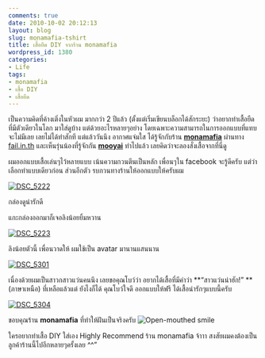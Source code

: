 ```yaml
---
comments: true
date: 2010-10-02 20:12:13
layout: blog
slug: monamafia-tshirt
title: เสื้อยืด DIY จากร้าน monamafia
wordpress_id: 1380
categories:
- Life
tags:
- monamafia
- เสื้อ DIY
- เสื้อยืด
---
```


เป็นความคิดที่ค้างเติ่งในหัวผม มากกว่า 2 ปีแล้ว (ตั้งแต่เริ่มเขียนบล็อกได้สักระยะ) ว่าอยากทำเสื้อยืดที่มีตัวเดียวในโลก มาใส่ดูบ้าง แต่ด้วยอะไรหลายๆอย่าง โดยเฉพาะความสามารถในการออกแบบที่แทบจะไม่มีเลย เลยไม่ได้ทำสักที แต่แล้ววันนึง อากาศแจ่มใส ได้รู้จักกับร้าน [**monamafia**](http://www.monamafia.com/) ผ่านทาง [fail.in.th](http://fail.in.th) และเห็นรุ่นน้องที่รู้จักกัน [**mooyai**](http://blog.mooooyai.com/) ทำไปแล้ว เลยคิดว่าจะลองสั่งเสื้อจากที่นี่ดู

ผมออกแบบเสื้อเล่นๆไว้หลายแบบ เน้นความกวนตีนเป็นหลัก เพื่อนๆใน facebook จะรู้ดีครับ แต่ว่าเลือกทำแบบเดียวก่อน ส่วนอีกตัว รบกวนทางร้านให้ออกแบบให้ครับผม

[![DSC_5222](http://files.armno.in.th/uploads/2010/10/DSC_5222_thumb.jpg)](http://files.armno.in.th/uploads/2010/10/DSC_5222.jpg)

กล่องดูน่ารักดี



แกะกล่องออกมาก็เจอลิงน้อยยิ้มหวาน

[![DSC_5223](http://files.armno.in.th/uploads/2010/10/DSC_5223_thumb.jpg)](http://files.armno.in.th/uploads/2010/10/DSC_5223.jpg)

ลิงน้อยตัวนี้ เพื่อนวาดให้ ผมใช้เป็น avatar มานานแสนนาน

[![DSC_5301](http://files.armno.in.th/uploads/2010/10/DSC_5301_thumb.jpg)](http://files.armno.in.th/uploads/2010/10/DSC_5301.jpg)

เนื่องด้วยผมเป็นสาวกสาวแว่นคนนึง เลยขอคุณโบว์ว่า อยากได้เสื้อที่มีคำว่า **“สาวแว่นน่าฮัก!” **(ภาษาเหนือ) ที่เหลือแล้วแต่ ยังไงก็ได้ คุณโบว์ใจดี ออกแบบให้ฟรี ได้เสื้อน่ารักๆแบบนี้ครับ

[![DSC_5304](http://files.armno.in.th/uploads/2010/10/DSC_5304_thumb.jpg)](http://files.armno.in.th/uploads/2010/10/DSC_5304.jpg)

ขอบคุณร้าน **monamafia** ที่ทำให้ฝันเป็นจริงครับ ![Open-mouthed smile](http://files.armno.in.th/uploads/2010/10/wlEmoticon-openmouthedsmile.png)

ใครอยากทำเสื้อ DIY ใส่เอง Highly Recommend ร้าน monamafia จ้าาา สงสัยผมคงต้องเป็นลูกค้าร้านนี้ไปอีกหลายๆครั้งเลย ^^”
